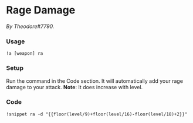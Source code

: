 # Rage Damage
*By Theodore#7790.*

### Usage
`!a [weapon] ra` 

### Setup
Run the command in the Code section. It will automatically add your rage damage to your attack. **Note**: It does increase with level.

### Code
```GN
!snippet ra -d "{{floor(level/9)+floor(level/16)-floor(level/18)+2}}"
```
